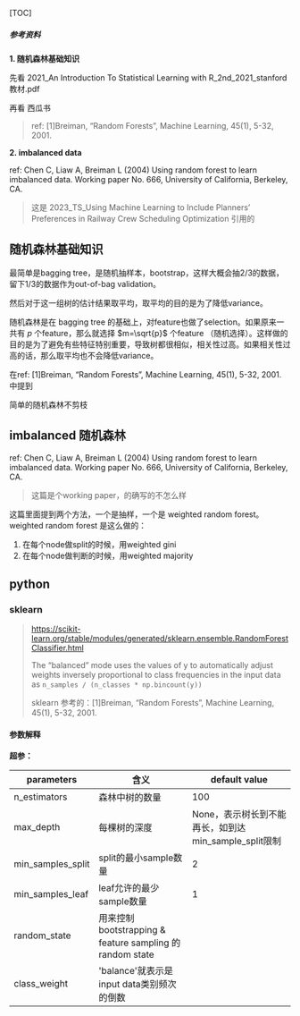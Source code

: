 [TOC]

##### 参考资料

**1. 随机森林基础知识**

先看 2021_An Introduction To Statistical Learning with R_2nd_2021_stanford教材.pdf

再看 西瓜书

> ref: [1]Breiman, “Random Forests”, Machine Learning, 45(1), 5-32, 2001.

**2. imbalanced data**

ref: Chen C, Liaw A, Breiman L (2004) Using random forest to learn imbalanced data. Working paper No. 666, University of California, Berkeley, CA.

> 这是 2023_TS_Using Machine Learning to Include Planners’ Preferences in Railway Crew Scheduling Optimization 引用的



## 随机森林基础知识

最简单是bagging tree，是随机抽样本，bootstrap，这样大概会抽2/3的数据，留下1/3的数据作为out-of-bag validation。

然后对于这一组树的估计结果取平均，取平均的目的是为了降低variance。



随机森林是在 bagging tree 的基础上，对feature也做了selection。如果原来一共有 $p$ 个feature，那么就选择 $m=\sqrt{p}$ 个feature （随机选择）。这样做的目的是为了避免有些特征特别重要，导致树都很相似，相关性过高。如果相关性过高的话，那么取平均也不会降低variance。



在ref: [1]Breiman, “Random Forests”, Machine Learning, 45(1), 5-32, 2001. 中提到

简单的随机森林不剪枝



## imbalanced 随机森林

ref: Chen C, Liaw A, Breiman L (2004) Using random forest to learn imbalanced data. Working paper No. 666, University of California, Berkeley, CA.

> 这篇是个working paper，的确写的不怎么样

这篇里面提到两个方法，一个是抽样，一个是 weighted random forest。weighted random forest 是这么做的：

1. 在每个node做split的时候，用weighted gini
2. 在每个node做判断的时候，用weighted majority



## python

### sklearn

> https://scikit-learn.org/stable/modules/generated/sklearn.ensemble.RandomForestClassifier.html
>
> The “balanced” mode uses the values of y to automatically adjust weights inversely proportional to class frequencies in the input data as `n_samples / (n_classes * np.bincount(y))`
>
> sklearn 参考的：[1]Breiman, “Random Forests”, Machine Learning, 45(1), 5-32, 2001.



#### 参数解释

**超参：**

| parameters        | 含义                                                     | default value                                        |
| ----------------- | -------------------------------------------------------- | ---------------------------------------------------- |
| n_estimators      | 森林中树的数量                                           | 100                                                  |
| max_depth         | 每棵树的深度                                             | None，表示树长到不能再长，如到达min_sample_split限制 |
| min_samples_split | split的最小sample数量                                    | 2                                                    |
| min_samples_leaf  | leaf允许的最少sample数量                                 | 1                                                    |
| random_state      | 用来控制bootstrapping & feature sampling 的 random state |                                                      |
| class_weight      | 'balance'就表示是input data类别频次的倒数                |                                                      |









